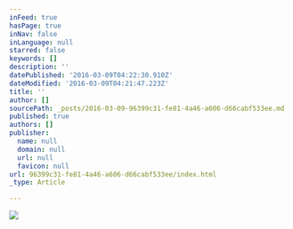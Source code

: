 ```yaml
---
inFeed: true
hasPage: true
inNav: false
inLanguage: null
starred: false
keywords: []
description: ''
datePublished: '2016-03-09T04:22:30.910Z'
dateModified: '2016-03-09T04:21:47.223Z'
title: ''
author: []
sourcePath: _posts/2016-03-09-96399c31-fe81-4a46-a606-d66cabf533ee.md
published: true
authors: []
publisher:
  name: null
  domain: null
  url: null
  favicon: null
url: 96399c31-fe81-4a46-a606-d66cabf533ee/index.html
_type: Article

---
```

![](https://s3-us-west-2.amazonaws.com/the-grid-img/p/02093f0776cd1b52e350f7a81be99b9be9639207.jpg)